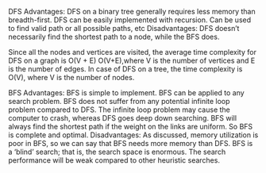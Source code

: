 DFS
Advantages:
    DFS on a binary tree generally requires less memory than breadth-first.
    DFS can be easily implemented with recursion.
    Can be used to find valid path or all possible paths, etc
Disadvantages:
    DFS doesn’t necessarily find the shortest path to a node, while the BFS does.

Since all the nodes and vertices are visited, the average time complexity for DFS on a graph is O(V + E)
O(V+E),where V is the number of vertices and E is the number of edges. 
In case of DFS on a tree, the time complexity is O(V), where V is the number of nodes.

BFS
Advantages:
    BFS is simple to implement.
    BFS can be applied to any search problem.
    BFS does not suffer from any potential infinite loop problem compared to DFS. The infinite loop problem may cause the computer to crash, whereas DFS goes deep down searching.
    BFS will always find the shortest path if the weight on the links are uniform. So BFS is complete and optimal.
Disadvantages:
    As discussed, memory utilization is poor in BFS, so we can say that BFS needs more memory than DFS.
    BFS is a ‘blind’ search; that is, the search space is enormous. The search performance will be weak compared to other heuristic searches.